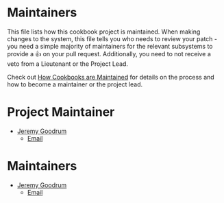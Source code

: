 <!-- This is a generated file. Please do not edit directly -->

# Maintainers
This file lists how this cookbook project is maintained. When making changes to the system, this
file tells you who needs to review your patch - you need a simple majority of maintainers
for the relevant subsystems to provide a :+1: on your pull request. Additionally, you need
to not receive a veto from a Lieutenant or the Project Lead.

Check out [How Cookbooks are Maintained](https://github.com/chef-cookbooks/community_cookbook_documentation/blob/master/CONTRIBUTING.MD)
for details on the process and how to become a maintainer or the project lead.

# Project Maintainer
* [Jeremy Goodrum](https://github.com/goodrum)
	- [Email](mailto:jeremy@exospheredata.com)

# Maintainers
* [Jeremy Goodrum](https://github.com/goodrum)
	- [Email](mailto:jeremy@exospheredata.com)
